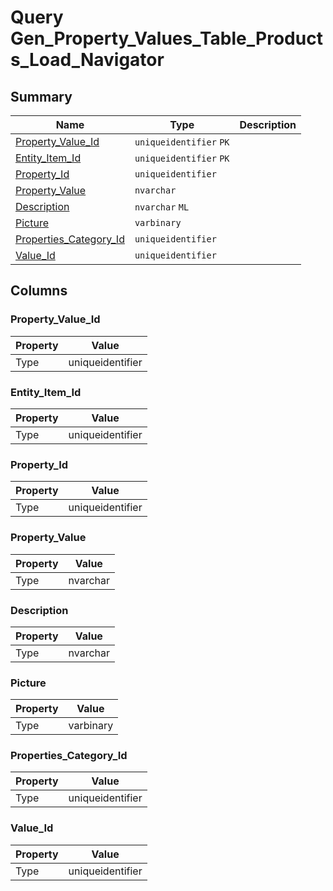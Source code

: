 # Query Gen_Property_Values_Table_Products_Load_Navigator


## Summary

| Name | Type | Description |
| - | - | --- |
|[Property_Value_Id](#property_value_id)|`uniqueidentifier` `PK`||
|[Entity_Item_Id](#entity_item_id)|`uniqueidentifier` `PK`||
|[Property_Id](#property_id)|`uniqueidentifier` ||
|[Property_Value](#property_value)|`nvarchar` ||
|[Description](#description)|`nvarchar` `ML`||
|[Picture](#picture)|`varbinary` ||
|[Properties_Category_Id](#properties_category_id)|`uniqueidentifier` ||
|[Value_Id](#value_id)|`uniqueidentifier` ||

## Columns

### Property_Value_Id

| Property | Value |
| - | - |
|Type|uniqueidentifier|

### Entity_Item_Id

| Property | Value |
| - | - |
|Type|uniqueidentifier|

### Property_Id

| Property | Value |
| - | - |
|Type|uniqueidentifier|

### Property_Value

| Property | Value |
| - | - |
|Type|nvarchar|

### Description

| Property | Value |
| - | - |
|Type|nvarchar|

### Picture

| Property | Value |
| - | - |
|Type|varbinary|

### Properties_Category_Id

| Property | Value |
| - | - |
|Type|uniqueidentifier|

### Value_Id

| Property | Value |
| - | - |
|Type|uniqueidentifier|


